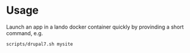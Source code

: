 # Usage

Launch an app in a lando docker container quickly by provinding a short command, e.g.

`scripts/drupal7.sh mysite`
